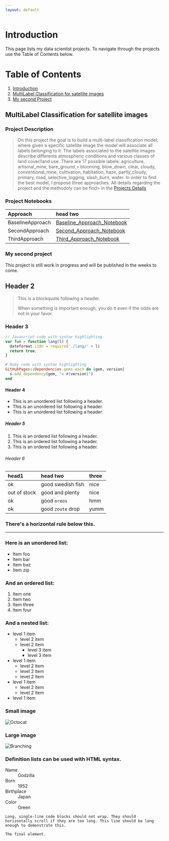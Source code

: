```yaml
---
layout: default
---
```


# Introduction
This page lists my data scientist projects. To navigate through the projects use the Table of Contents below.

# Table of Contents

1. [Introduction](#Introduction)
2. [MultiLabel Classification for satellite images](#MultiLabel-Classification-for-satellite-images)
3. [My second Project](#my-second-project)

## MultiLabel Classification for satellite images
### Project Description
> On this project the goal is to build a multi-label classification model, where given a specific satellite image the model will associate all labels belonging to it. The labels associated to the satellite images describe differents atmospheric conditions and various classes of land cover/land use. There are 17 possible labels: agriculture, artisinal_mine, bare_ground,> blooming, blow_down, clear, cloudy, conventional_mine, cultivation, habitation, haze, partly_cloudy, primary, road, selective_logging, slash_burn, water.
> In order to find the best model, I propose three approaches. All details regarding the project and the methodoly can be find> in the [Projects Details](https://github.com/brunildacity01/multilabel_classification)

### Project Notebooks
| Approach          | head two       
|:------------------|:------------------
| BaselineApproach  | [Baseline_Approach_Notebook](https://nbviewer.jupyter.org/github/brunildacity01/multilabel_classification/blob/master/multilabel_classification_FeatureEng.ipynb)  |
| SecondApproach    | [Second_Approach_Notebook](https://nbviewer.jupyter.org/github/brunildacity01/multilabel_classification/blob/master/multilabel_classification_FeatureEng.ipynb)  |
| ThirdApproach     | [Third_Approach_Notebook](https://nbviewer.jupyter.org/github/brunildacity01/multilabel_classification/blob/master/multilabel_classification_FeatureEng.ipynb)  |

### My second project
This project is still work in progress and will be published in the weeks to come.

## Header 2

> This is a blockquote following a header.
>
> When something is important enough, you do it even if the odds are not in your favor.

### Header 3

```js
// Javascript code with syntax highlighting.
var fun = function lang(l) {
  dateformat.i18n = require('./lang/' + l)
  return true;
}
```

```ruby
# Ruby code with syntax highlighting
GitHubPages::Dependencies.gems.each do |gem, version|
  s.add_dependency(gem, "= #{version}")
end
```

#### Header 4

*   This is an unordered list following a header.
*   This is an unordered list following a header.
*   This is an unordered list following a header.

##### Header 5

1.  This is an ordered list following a header.
2.  This is an ordered list following a header.
3.  This is an ordered list following a header.

###### Header 6

| head1        | head two          | three |
|:-------------|:------------------|:------|
| ok           | good swedish fish | nice  |
| out of stock | good and plenty   | nice  |
| ok           | good `oreos`      | hmm   |
| ok           | good `zoute` drop | yumm  |

### There's a horizontal rule below this.

* * *

### Here is an unordered list:

*   Item foo
*   Item bar
*   Item baz
*   Item zip

### And an ordered list:

1.  Item one
1.  Item two
1.  Item three
1.  Item four

### And a nested list:

- level 1 item
  - level 2 item
  - level 2 item
    - level 3 item
    - level 3 item
- level 1 item
  - level 2 item
  - level 2 item
  - level 2 item
- level 1 item
  - level 2 item
  - level 2 item
- level 1 item

### Small image

![Octocat](https://github.githubassets.com/images/icons/emoji/octocat.png)

### Large image

![Branching](https://guides.github.com/activities/hello-world/branching.png)


### Definition lists can be used with HTML syntax.

<dl>
<dt>Name</dt>
<dd>Godzilla</dd>
<dt>Born</dt>
<dd>1952</dd>
<dt>Birthplace</dt>
<dd>Japan</dd>
<dt>Color</dt>
<dd>Green</dd>
</dl>

```
Long, single-line code blocks should not wrap. They should horizontally scroll if they are too long. This line should be long enough to demonstrate this.
```

```
The final element.
```
